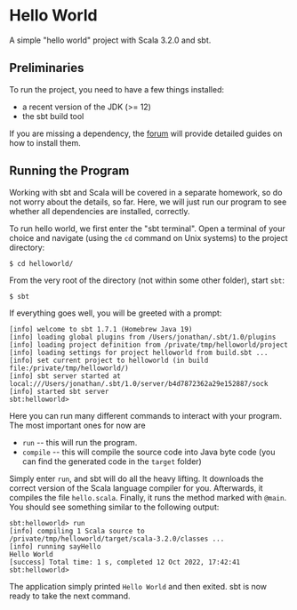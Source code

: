 # Hello World
A simple "hello world" project with Scala 3.2.0 and sbt.

## Preliminaries
To run the project, you need to have a few things installed:

- a recent version of the JDK (>= 12)
- the sbt build tool

If you are missing a dependency, the [forum](https://ps-forum.cs.uni-tuebingen.de/c/se/guides) will provide detailed guides on how to install them.

## Running the Program
Working with sbt and Scala will be covered in a separate homework, so do not worry about the details, so far.
Here, we will just run our program to see whether all dependencies are installed, correctly.

To run hello world, we first enter the "sbt terminal". Open a terminal of your choice and
navigate (using the `cd` command on Unix systems) to the project directory:

```
$ cd helloworld/
```

From the very root of the directory (not within some other folder), start `sbt`:

```
$ sbt
```
If everything goes well, you will be greeted with a prompt:
```
[info] welcome to sbt 1.7.1 (Homebrew Java 19)
[info] loading global plugins from /Users/jonathan/.sbt/1.0/plugins
[info] loading project definition from /private/tmp/helloworld/project
[info] loading settings for project helloworld from build.sbt ...
[info] set current project to helloworld (in build file:/private/tmp/helloworld/)
[info] sbt server started at local:///Users/jonathan/.sbt/1.0/server/b4d7872362a29e152887/sock
[info] started sbt server
sbt:helloworld>
```
Here you can run many different commands to interact with your program. The most important ones for now are

- `run` -- this will run the program.
- `compile` -- this will compile the source code into Java byte code (you can find the generated code in the `target` folder)

Simply enter `run`, and sbt will do all the heavy lifting. It downloads the correct version of the Scala language
compiler for you. Afterwards, it compiles the file `hello.scala`. Finally, it runs the method marked with `@main`.
You should see something similar to the following output:
```
sbt:helloworld> run
[info] compiling 1 Scala source to /private/tmp/helloworld/target/scala-3.2.0/classes ...
[info] running sayHello
Hello World
[success] Total time: 1 s, completed 12 Oct 2022, 17:42:41
sbt:helloworld>
```
The application simply printed `Hello World` and then exited. sbt is now ready to take the next command.
